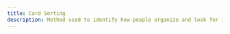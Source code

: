 ```yaml
---
title: Card Sorting
description: Method used to identify how people organize and look for information, helpful for making navigation decisions.
---
```

